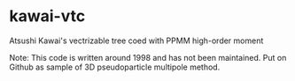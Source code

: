 # kawai-vtc
Atsushi Kawai's vectrizable tree coed with PPMM high-order moment

Note: This code is written around 1998 and  has not been maintained. Put on Github as sample of 3D pseudoparticle multipole method.
